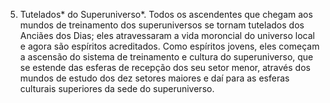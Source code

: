 ﻿5. Tutelados* do Superuniverso*. Todos os ascendentes que chegam aos mundos de treinamento dos superuniversos se tornam tutelados dos Anciães dos Dias; eles atravessaram a vida moroncial do universo local e agora são espíritos acreditados. Como espíritos jovens, eles começam a ascensão do sistema de treinamento e cultura do superuniverso, que se estende das esferas de recepção dos seu setor menor, através dos mundos de estudo dos dez setores maiores e daí para as esferas culturais superiores da sede do superuniverso.